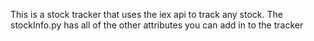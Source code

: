 This is a stock tracker that uses the iex api to track any stock.
The stockInfo.py has all of the other attributes you can add in to the tracker
